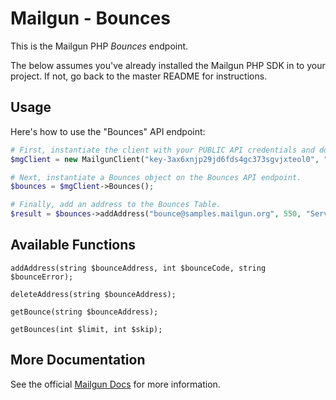 Mailgun - Bounces
===================

This is the Mailgun PHP *Bounces* endpoint. 

The below assumes you've already installed the Mailgun PHP SDK in to your project. If not, go back to the master README for instructions.

Usage
-------------
Here's how to use the "Bounces" API endpoint:

```php
# First, instantiate the client with your PUBLIC API credentials and domain. 
$mgClient = new MailgunClient("key-3ax6xnjp29jd6fds4gc373sgvjxteol0", "samples.mailgun.org");

# Next, instantiate a Bounces object on the Bounces API endpoint.
$bounces = $mgClient->Bounces();

# Finally, add an address to the Bounces Table.
$result = $bounces->addAddress("bounce@samples.mailgun.org", 550, "Server not accepting messages for mailbox.");

```

Available Functions
-------------------

`addAddress(string $bounceAddress, int $bounceCode, string $bounceError);`  

`deleteAddress(string $bounceAddress);`  

`getBounce(string $bounceAddress);`  

`getBounces(int $limit, int $skip);`  


More Documentation
------------------
See the official [Mailgun Docs](http://documentation.mailgun.com/api-bounces.html) for more information.